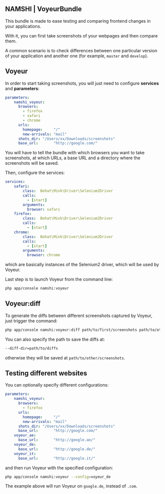 ## NAMSHI | VoyeurBundle

This bundle is made to ease testing
and comparing frontend changes in your
applications.

With it, you can first take screenshots
of your webpages and then compare them.

A common scenario is to check differences
between one particular version of your application
and another one (for example, `master` and `develop`).

## Voyeur

In order to start taking screenshots,
you will just need to configure
**services** and **parameters**:

``` yml
parameters:
    namshi_voyeur:
      browsers:
        - firefox
        - safari
        - chrome
      urls:
        homepage:     "/"
        new-arrivals: "mail"
      shots_dir: "/Users/xx/Downloads/screenshots"
      base_url:       "http://google.com/"
```

You will have to tell the bundle
with which browsers you want to take
screenshots, at which URLs, a base URL and
a directory where the screenshots will
be saved.

Then, configure the services:

```yml
services:
    safari:
        class:  Behat\Mink\Driver\Selenium2Driver
        calls:
          - [start]
        arguments:
          browser: safari
    firefox:
        class:  Behat\Mink\Driver\Selenium2Driver
        calls:
          - [start]
    chrome:
        class:  Behat\Mink\Driver\Selenium2Driver
        calls:
          - [start]
        arguments:
          browser: chrome
```

which are basically instances of the Selenium2
driver, which will be used by Voyeur.

Last step is to launch Voyeur from the command line:

```bash
php app/console namshi:voyeur
```

## Voyeur:diff

To generate the diffs between different screenshots
captured by Voyeur, just trigger the command:

```bash
php app/console namshi:voyeur:diff path/to/first/screenshots path/to/other/screenshots
```

You can also specify the path to save the diffs at:

```bash
--diff-dir=path/to/diffs
```

otherwise they will be saved at `path/to/other/screenshots`.

## Testing different websites

You can optionally specify different configurations:

``` yml
parameters:
    namshi_voyeur:
      browsers:
        - firefox
      urls:
        homepage:     "/"
        new-arrivals: "mail"
      shots_dir: "/Users/xx/Downloads/screenshots"
      base_url:       "http://google.com/"
    voyeur_ae:
      base_url:       "http://google.ae/"
    voyeur_de:
      base_url:       "http://google.de/"
    voyeur_it:
      base_url:       "http://google.it/"
```
and then run Voyeur with the specified configuration:

``` bash
php app/console namshi:voyeur --config=voyeur_de
```

The example above will run Voyeur on `google.de`, instead of `.com`.
